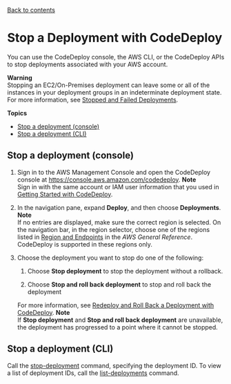 [Back to contents](index.md)

# Stop a Deployment with CodeDeploy<a name="deployments-stop"></a>

You can use the CodeDeploy console, the AWS CLI, or the CodeDeploy APIs to stop deployments associated with your AWS account\.

**Warning**  
Stopping an EC2/On\-Premises deployment can leave some or all of the instances in your deployment groups in an indeterminate deployment state\. For more information, see [Stopped and Failed Deployments](deployment-steps-server.md#deployment-stop-fail)\. 

**Topics**
+ [Stop a deployment \(console\)](#deployments-stop-console)
+ [Stop a deployment \(CLI\)](#deployments-stop-cli)

## Stop a deployment \(console\)<a name="deployments-stop-console"></a>

1. Sign in to the AWS Management Console and open the CodeDeploy console at [https://console\.aws\.amazon\.com/codedeploy](https://console.aws.amazon.com/codedeploy)\.
**Note**  
Sign in with the same account or IAM user information that you used in [Getting Started with CodeDeploy](getting-started-codedeploy.md)\.

1. In the navigation pane, expand **Deploy**, and then choose **Deployments**\.
**Note**  
If no entries are displayed, make sure the correct region is selected\. On the navigation bar, in the region selector, choose one of the regions listed in [Region and Endpoints](https://docs.aws.amazon.com/general/latest/gr/rande.html#codedeploy_region) in the *AWS General Reference*\. CodeDeploy is supported in these regions only\.

1. Choose the deployment you want to stop do one of the following:

   1. Choose **Stop deployment** to stop the deployment without a rollback\.

   1. Choose **Stop and roll back deployment** to stop and roll back the deployment

   For more information, see [Redeploy and Roll Back a Deployment with CodeDeploy](deployments-rollback-and-redeploy.md)\.
**Note**  
If **Stop deployment** and **Stop and roll back deployment** are unavailable, the deployment has progressed to a point where it cannot be stopped\.

## Stop a deployment \(CLI\)<a name="deployments-stop-cli"></a>

Call the [stop\-deployment](https://docs.aws.amazon.com/cli/latest/reference/deploy/stop-deployment.html) command, specifying the deployment ID\. To view a list of deployment IDs, call the [list\-deployments](https://docs.aws.amazon.com/cli/latest/reference/deploy/list-deployments.html) command\.